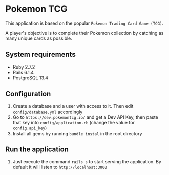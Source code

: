 # Pokemon TCG

This application is based on the popular `Pokemon Trading Card Game (TCG)`.

A player's objective is to complete their Pokemon collection by catching as many unique cards as possible.


## System requirements
- Ruby 2.7.2
- Rails 6.1.4
- PostgreSQL 13.4

## Configuration
1. Create a database and a user with access to it. Then edit `config/database.yml` accordingly
2. Go to `https://dev.pokemontcg.io/` and get a Dev API Key, then paste that key into `config/application.rb` (change the value for `config.api_key`)
3. Install all gems by running `bundle instal` in the root directory

## Run the application
1. Just execute the command `rails s` to start serving the application. By default it will listen to `http://localhost:3000`
